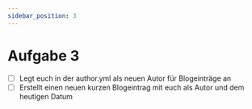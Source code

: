 ```yaml
---
sidebar_position: 3
---
```


# Aufgabe 3

- [ ] Legt euch in der author.yml als neuen Autor für Blogeinträge an
- [ ] Erstellt einen neuen kurzen Blogeintrag mit euch als Autor und dem heutigen Datum